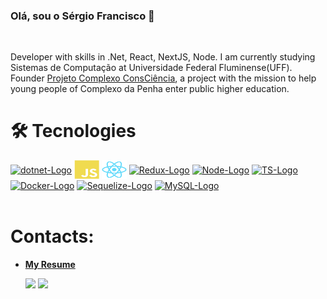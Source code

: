 ### Olá, sou o Sérgio Francisco 👋
  <div style="display: inline_block"><br>
   <p>
Developer with skills in .Net, React, NextJS, Node. I am currently studying Sistemas de Computação at Universidade Federal Fluminense(UFF).<br>
Founder <a href="https://www.instagram.com/complexo.consciencia/">Projeto Complexo ConsCiência</a>, a project with the mission to help young people of Complexo da Penha enter public higher education. 
  </p>
<h1>🛠 Tecnologies</h1> 
     <a href="https://dotnet.microsoft.com/pt-br/"><img align="center" alt="dotnet-Logo" height="30" width="40" src="https://cdn.jsdelivr.net/gh/devicons/devicon@latest/icons/dotnetcore/dotnetcore-original.svg" target="_blank"></a> 
    <a href = "https://developer.mozilla.org/en-US/docs/Web/JavaScript"><img align="center" alt="Js-Logo" height="30" width="40" src="https://raw.githubusercontent.com/devicons/devicon/master/icons/javascript/javascript-plain.svg" target="_blank"></a>
   <a href="https://pt-br.reactjs.org/">
    <img align="center" alt="React-Logo" height="30" width="40" src="https://raw.githubusercontent.com/devicons/devicon/master/icons/react/react-original.svg"></a>
    <a href="https://redux.js.org/">
    <img align="center" alt="Redux-Logo" height="30" width="40" src="https://cdn.jsdelivr.net/gh/devicons/devicon/icons/redux/redux-original.svg"></a>
    <a href="https://nodejs.org/en/">
  <img align="center" alt="Node-Logo" height="30" width="40" src="https://cdn.jsdelivr.net/gh/devicons/devicon/icons/nodejs/nodejs-original.svg"></a>
  <a href = "https://www.typescriptlang.org/">
  <img align="center" alt="TS-Logo" height="30" width="40" src="https://cdn.jsdelivr.net/gh/devicons/devicon/icons/typescript/typescript-original.svg"></a>
  
  <a href = "https://www.docker.com/">
  <img align="center" alt="Docker-Logo" height="30" width="40" src="https://cdn.jsdelivr.net/gh/devicons/devicon/icons/docker/docker-original-wordmark.svg"></a>
 
  <a href = "https://sequelize.org/">
  <img align="center" alt="Sequelize-Logo" height="30" width="40" src="https://cdn.jsdelivr.net/gh/devicons/devicon/icons/sequelize/sequelize-original.svg"></a>
  
  <a href = "https://www.mysql.com/">
  <img align="center" alt="MySQL-Logo" height="30" width="40" src="https://cdn.jsdelivr.net/gh/devicons/devicon/icons/mysql/mysql-original-wordmark.svg"></a>
  </div>

  
  
<div style="display: inline_block"><br>
  <h1>Contacts:</h1>
  
- **[My Resume]([https://gitconnected.com/serjofrancisco/resume](https://docs.google.com/document/d/1V05aoB9gJFhzoZk0cYD4p3jDaBLBDb3hdpdTbBMCGHU/edit?usp=sharing))**

  <a href = "mailto:spinheiro.lf@gmail.com"><img src="https://img.shields.io/badge/-Gmail-%23333?style=for-the-badge&logo=gmail&logoColor" target="_blank"></a>
  <a href="https://www.linkedin.com/in/sergio-francisco/" target="_blank"><img src="https://img.shields.io/badge/-LinkedIn-%230077B5?style=for-the-badge&logo=linkedin&logoColor=white" target="_blank"></a> 
  </div>
